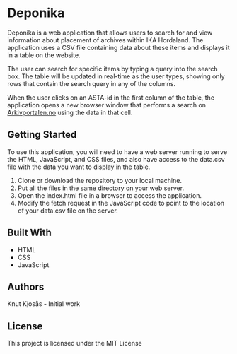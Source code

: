 # Deponika
Deponika is a web application that allows users to search for and view information about placement of archives within IKA Hordaland. The application uses a CSV file containing data about these items and displays it in a table on the website.

The user can search for specific items by typing a query into the search box. The table will be updated in real-time as the user types, showing only rows that contain the search query in any of the columns.

When the user clicks on an ASTA-id in the first column of the table, the application opens a new browser window that performs a search on [Arkivportalen.no](http://www.arkivportalen.no) using the data in that cell.

## Getting Started
To use this application, you will need to have a web server running to serve the HTML, JavaScript, and CSS files, and also have access to the data.csv file with the data you want to display in the table.

1. Clone or download the repository to your local machine.
2. Put all the files in the same directory on your web server.
3. Open the index.html file in a browser to access the application.
4. Modify the fetch request in the JavaScript code to point to the location of your data.csv file on the server.

## Built With
- HTML
- CSS
- JavaScript

## Authors
Knut Kjosås - Initial work

## License
This project is licensed under the MIT License
